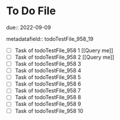 # To Do File

due:: 2022-09-09

metadatafield:: todoTestFile_958_19

- [ ] Task of todoTestFile_958 1 [[Query me]]
- [ ] Task of todoTestFile_958 2 [[Query me]]
- [ ] Task of todoTestFile_958 3
- [ ] Task of todoTestFile_958 4
- [ ] Task of todoTestFile_958 5
- [ ] Task of todoTestFile_958 6
- [ ] Task of todoTestFile_958 7
- [ ] Task of todoTestFile_958 8
- [ ] Task of todoTestFile_958 9
- [ ] Task of todoTestFile_958 10